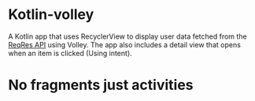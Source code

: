 # Kotlin-volley

A Kotlin app that uses RecyclerView to display user data fetched from the [ReqRes API](https://reqres.in/api/users) using Volley. 
The app also includes a detail view that opens when an item is clicked (Using intent).

# No fragments just activities

